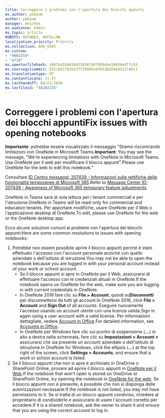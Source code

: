 ```yaml
---
title: Correggere i problemi con l'apertura dei blocchi appunti
ms.author: pebaum
author: pebaum
manager: mnirkhe
ms.audience: Admin
ms.topic: article
ROBOTS: NOINDEX, NOFOLLOW
localization_priority: Priority
ms.collection: Adm_O365
ms.custom:
- "9002359"
- "4718"
ms.openlocfilehash: c867da55661bd520367b8f909ebe18656e8ffc93
ms.sourcegitcommit: 631cbb5f03e5371f0995e976536d24e9d13746c3
ms.translationtype: HT
ms.contentlocale: it-IT
ms.lasthandoff: 04/22/2020
ms.locfileid: "44282335"
---
```

# <a name="fix-issues-with-opening-notebooks"></a><span data-ttu-id="6995c-102">Correggere i problemi con l'apertura dei blocchi appunti</span><span class="sxs-lookup"><span data-stu-id="6995c-102">Fix issues with opening notebooks</span></span>

<span data-ttu-id="6995c-103">**Importante**: potrebbe essere visualizzato il messaggio "Stiamo riscontrando limitazioni con OneNote in Microsoft Teams.</span><span class="sxs-lookup"><span data-stu-id="6995c-103">**Important**: You may see the message, "We're experiencing limitations with OneNote in Microsoft Teams.</span></span> <span data-ttu-id="6995c-104">Usa OneNote per il web per modificare il blocco appunti".</span><span class="sxs-lookup"><span data-stu-id="6995c-104">Please use OneNote for the web to edit this notebook."</span></span>

<span data-ttu-id="6995c-105">Consultare [ID Centro messaggi: 207439 - Informazioni sulle rettifiche delle funzionalità temporanee di Microsoft 365](https://admin.microsoft.com/Adminportal/Home?source=applauncher#MessageCenter?id=MC207439).</span><span class="sxs-lookup"><span data-stu-id="6995c-105">Refer to [Message Center ID: 207439 - Awareness of Microsoft 365 temporary feature adjustments](https://admin.microsoft.com/Adminportal/Home?source=applauncher#MessageCenter?id=MC207439).</span></span>

<span data-ttu-id="6995c-106">OneNote in Teams sarà di sola lettura per i tenant commerciali e per l'istruzione.</span><span class="sxs-lookup"><span data-stu-id="6995c-106">OneNote in Teams will be read-only for commercial and education tenants.</span></span> <span data-ttu-id="6995c-107">Per apportare modifiche, usare OneNote per il Web o l'applicazione desktop di OneNote.</span><span class="sxs-lookup"><span data-stu-id="6995c-107">To edit, please use OneNote for the web or the OneNote desktop app.</span></span>

<span data-ttu-id="6995c-108">Ecco alcune soluzioni comuni ai problemi con l'apertura dei blocchi appunti:</span><span class="sxs-lookup"><span data-stu-id="6995c-108">Here are some common resolutions to issues with opening notebooks:</span></span>

1. <span data-ttu-id="6995c-109">Potrebbe non essere possibile aprire il blocco appunti perché è stato effettuato l'accesso con l'account personale anziché con quello aziendale o dell'istituto di istruzione.</span><span class="sxs-lookup"><span data-stu-id="6995c-109">You may not be able to open the notebook because you are logged in with your personal account instead of your work or school account.</span></span>
    - <span data-ttu-id="6995c-110">Se il blocco appunti si apre in OneNote per il Web, assicurarsi di effettuare l'accesso con le credenziali attuali in OneNote.</span><span class="sxs-lookup"><span data-stu-id="6995c-110">If the notebook opens on OneNote for the web, make sure you are logging in with current credentials in OneNote.</span></span>
    - <span data-ttu-id="6995c-111">In OneNote 2016 fare clic su **File > Account**, quindi su**Disconnetti** per disconnettersi da tutti gli account.</span><span class="sxs-lookup"><span data-stu-id="6995c-111">In OneNote 2016, click **File > Account** and **Sign Out** of all accounts.</span></span> <span data-ttu-id="6995c-112">Eseguire nuovamente l'accesso usando un account utente con una licenza valida.</span><span class="sxs-lookup"><span data-stu-id="6995c-112">Sign in again using a user account with a valid license.</span></span> <span data-ttu-id="6995c-113">Per informazioni dettagliate, vedere [Account in Office](https://support.office.com/article/accounts-in-office-628ea040-f265-49de-b986-be09c3ebf8a9).</span><span class="sxs-lookup"><span data-stu-id="6995c-113">For detailed information, see [Accounts in Office](https://support.office.com/article/accounts-in-office-628ea040-f265-49de-b986-be09c3ebf8a9).</span></span> 
    - <span data-ttu-id="6995c-114">In OneNote per Windows fare clic sui puntini di sospensione (**...**) in alto a destra nella schermata, fare clic su **Impostazioni > Account** e assicurarsi che sia presente un account aziendale o dell'istituto di istruzione.</span><span class="sxs-lookup"><span data-stu-id="6995c-114">In OneNote for Windows, click the ellipsis (**…**) at the top right of the screen, click **Settings > Accounts**, and ensure that a work or school account is listed.</span></span> 
2. <span data-ttu-id="6995c-115">Se il blocco appunti che non si apre è archiviato in OneDrive o SharePoint Online, provare ad aprire il blocco appunti in [OneNote per il Web](https://onenote.com).</span><span class="sxs-lookup"><span data-stu-id="6995c-115">If the notebook that won't open is stored on OneDrive or SharePoint Online, try opening the notebook in [OneNote for the web](https://onenote.com).</span></span> <span data-ttu-id="6995c-116">Se il blocco appunti non è presente, è possibile che non si disponga delle autorizzazioni necessarie.</span><span class="sxs-lookup"><span data-stu-id="6995c-116">If the notebook is not listed, you may not have permissions to it.</span></span> <span data-ttu-id="6995c-117">Se si tratta di un blocco appunti condiviso, chiedere al proprietario di condividerlo e assicurarsi di usare l'account corretto per accedere.</span><span class="sxs-lookup"><span data-stu-id="6995c-117">If it is a shared notebook, ask the owner to share it and ensure that you are using the correct account to log in.</span></span>
